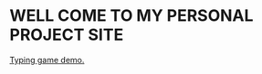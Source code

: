 <h1>
  WELL COME TO MY PERSONAL PROJECT SITE
 </h1>
<a href="./typinggamerafael.html">Typing game demo.</a>

